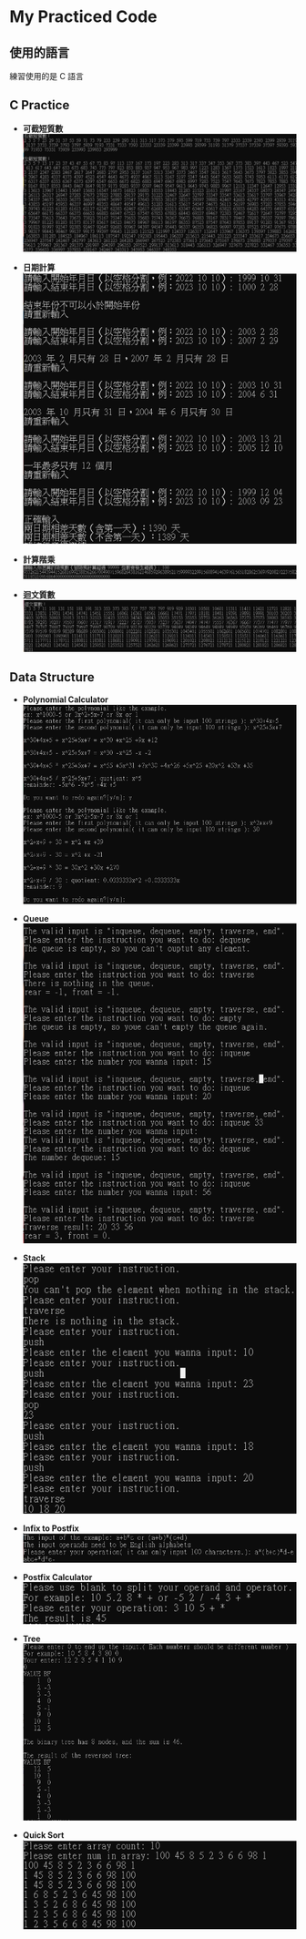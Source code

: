 # My Practiced Code
## 使用的語言
練習使用的是 C 語言

## C Practice

* **可截短質數**
![alt text](https://github.com/ianrwan/Simple_Code/blob/main/image/C%20Practice/%E5%8F%AF%E6%88%AA%E7%9F%AD%E8%B3%AA%E6%95%B8.png?raw=true)

* **日期計算**
![alt text](https://github.com/ianrwan/Simple_Code/blob/main/image/C%20Practice/%E6%97%A5%E6%9C%9F%E8%A8%88%E7%AE%97.png?raw=true)

* **計算階乘**
![alt text](https://github.com/ianrwan/Simple_Code/blob/main/image/C%20Practice/%E8%A8%88%E7%AE%97%E9%9A%8E%E4%B9%98.png?raw=true)

* **迴文質數**
![alt text](https://github.com/ianrwan/Simple_Code/blob/main/image/C%20Practice/%E8%BF%B4%E6%96%87%E8%B3%AA%E6%95%B8.png?raw=true)

## Data Structure
* **Polynomial Calculator**
![alt text](https://github.com/ianrwan/Simple_Code/blob/main/image/Data%20Structure/Polynomial%20Calculator.png?raw=true)

* **Queue**
![alt text](https://github.com/ianrwan/Simple_Code/blob/main/image/Data%20Structure/Queue.png?raw=true)

* **Stack**
![alt text](https://github.com/ianrwan/Simple_Code/blob/main/image/Data%20Structure/Stack.png?raw=true)

* **Infix to Postfix**
![alt text](https://github.com/ianrwan/Simple_Code/blob/main/image/Data%20Structure/InfixToPostfix.png?raw=true)

* **Postfix Calculator**
![alt text](https://github.com/ianrwan/Simple_Code/blob/main/image/Data%20Structure/PostfixCalcu.png?raw=true)

* **Tree**
![alt text](https://github.com/ianrwan/Simple_Code/blob/main/image/Data%20Structure/Tree.png?raw=true)

* **Quick Sort**
![alt text](https://github.com/ianrwan/Simple_Code/blob/main/image/Data%20Structure/QuickSort.png?raw=true)